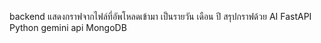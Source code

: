 backend แสดงกราฟจากไฟล์ที่อัพโหลดเข้ามา เป็นรายวัน เดือน ปี   สรุปกราฟด้วย AI
FastAPI
Python
gemini api
MongoDB
